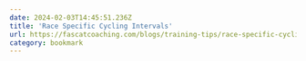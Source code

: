 ```yaml
---
date: 2024-02-03T14:45:51.236Z
title: 'Race Specific Cycling Intervals'
url: https://fascatcoaching.com/blogs/training-tips/race-specific-cycling-intervals
category: bookmark
---
```

